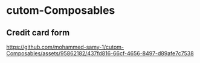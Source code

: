# cutom-Composables
## Credit card form
https://github.com/mohammed-samy-1/cutom-Composables/assets/95862182/437fd816-66cf-4656-8497-d89afe7c7538
